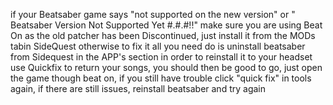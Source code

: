if your Beatsaber game says "not supported on the new version" or " Beatsaber Version Not Supported Yet #.#.#!!" make sure you are using Beat On as the old patcher has been Discontinued, just install it from the MODs tabin SideQuest otherwise to fix it all you need do is uninstall beatsaber from Sidequest in the APP's section in order to  reinstall it to your headset use Quickfix to return your songs, you should then be good to go, just open the game though beat on, if you still have trouble click "quick fix" in tools again, if there are still issues, reinstall beatsaber and try again
